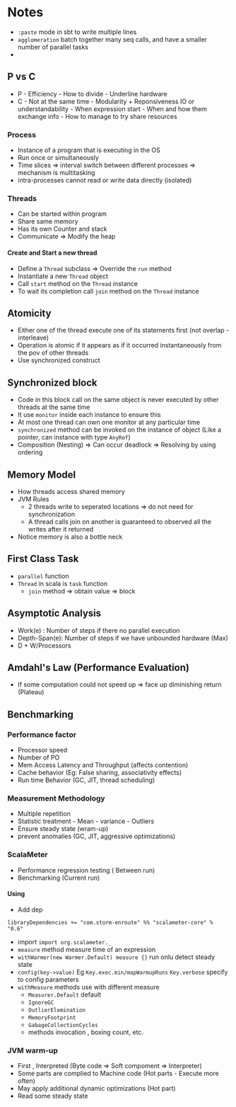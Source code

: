 # Notes
* `:paste` mode in sbt to write multiple lines
* `agglomeration` batch together many seq calls, and have a smaller number of parallel tasks
*
## P vs C
* P - Efficiency - How to divide - Underline hardware
* C - Not at the same time - Modularity + Reponsiveness IO or understandability - When expression start - When and how them exchange info - How to manage to try share resources
### Process
* Instance of a program that is executing in the OS
* Run once or simultaneously
* Time slices => interval switch between different processes => mechanism is multitasking
* intra-processes cannot read or write data directly (isolated)
### Threads
* Can be started within program
* Share same memory
* Has its own Counter and stack
* Communicate => Modify the heap 

#### Create and Start a new thread
* Define a `Thread` subclass => Override the `run` method
* Instantiate a new `Thread` object
* Call `start` method on the `Thread` instance
* To wait its completion call `join` method on the `Thread` instance

## Atomicity
* Either one of the thread execute one of its statements first (not overlap - interleave)
* Operation is atomic if it appears as if it occurred instantaneously from the pov of other threads
* Use synchronized construct 

## Synchronized block
* Code in this block call on the same object is never executed by other threads at the same time
* It use `monitor` inside each instance to ensure this
* At most one thread can own one monitor at any particular time
* `synchronized` method can be invoked on the instance of object (Like a pointer, can instance with type `AnyRef`)
* Composition (Nesting) => Can occur deadlock => Resolving by using ordering 
## Memory Model
* How threads access shared memory
* JVM Rules
    * 2 threads write to seperated locations => do not need for synchronization
    * A thread calls join on another is guaranteed to observed all the writes after it returned
* Notice memory is also a bottle neck
## First Class Task
* `parallel` function
* `Thread` in scala is `task` function 
    * `join` method => obtain value => block
## Asymptotic Analysis
* Work(e) : Number of steps if there no parallel execution
* Depth-Span(e): Number of steps if we have unbounded hardware (Max)
* D + W/Processors

## Amdahl's Law (Performance Evaluation)
* If some computation could not speed up => face up diminishing return (Plateau) 

## Benchmarking 
### Performance factor
* Processor speed
* Number of PO
* Mem Access Latency and Throughput (affects contention)
* Cache behavior (Eg: False sharing, associativity effects)
* Run time Behavior (GC, JIT, thread scheduling)
### Measurement Methodology
* Multiple repetition
* Statistic treatment - Mean - variance - Outliers 
* Ensure steady state (wram-up)
* prevent anomalies (GC, JIT, aggressive optimizations)
### ScalaMeter
* Performance regression testing ( Between run)
* Benchmarking (Current run)
#### Using
* Add dep

```
libraryDependencies += "com.storm-enroute" %% "scalameter-core" % "0.6"
```
* import `import org.scalameter._`
* `measure` method measure time of an expression
* `withWarmer(new Warmer.Default) measure {}` run onlu detect steady state
* `config(key->value)` Eg `Key.exec.min/mapWarmupRuns` `Key.verbose` specify to config parameters
* `withMeasure` methods use with different measure
    * `Measurer.Default` default
    * `IgnoreGC`
    * `OutlierElemination`
    * `MemoryFootprint`
    * `GabageCollectionCycles`
    * methods invocation , boxing count, etc.

### JVM warm-up
* First , Interpreted (Byte code => Soft compoment => Interpreter)
* Some parts are complied to Machine code (Hot parts - Execute more often)
* May apply additional dynamic optimizations (Hot part)
* Read some steady state
